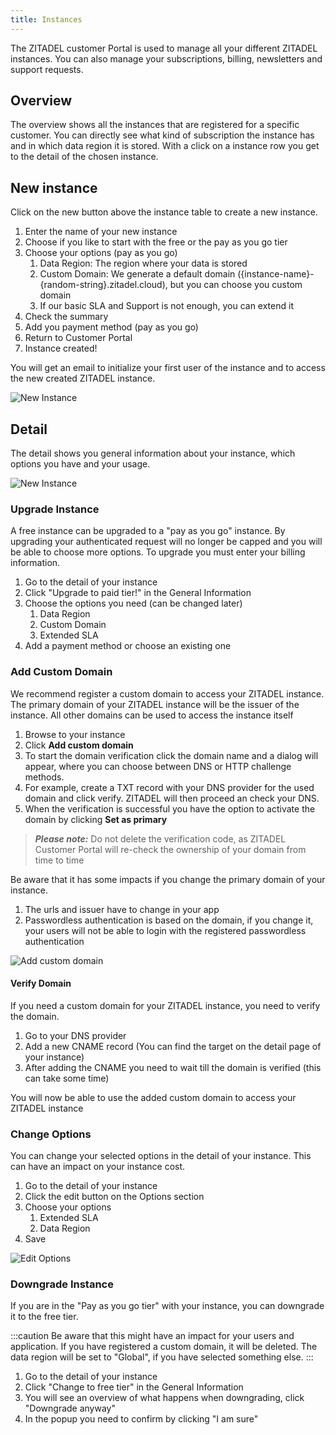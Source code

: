 ```yaml
---
title: Instances
---
```


The ZITADEL customer Portal is used to manage all your different ZITADEL instances.
You can also manage your subscriptions, billing, newsletters and support requests.

## Overview

The overview shows all the instances that are registered for a specific customer.
You can directly see what kind of subscription the instance has and in which data region it is stored.
With a click on a instance row you get to the detail of the chosen instance.

## New instance

Click on the new button above the instance table to create a new instance.
1. Enter the name of your new instance
2. Choose if you like to start with the free or the pay as you go tier
3. Choose your options (pay as you go)
   1. Data Region: The region where your data is stored
   2. Custom Domain: We generate a default domain ({instance-name}-{random-string}.zitadel.cloud), but you can choose you custom domain
   3. If our basic SLA and Support is not enough, you can extend it
4. Check the summary
5. Add you payment method (pay as you go)
6. Return to Customer Portal
7. Instance created!

You will get an email to initialize your first user of the instance and to access the new created ZITADEL instance.

![New Instance](/img/manuals/portal/customer_portal_new_instance.gif)

## Detail

The detail shows you general information about your instance, which options you have and your usage.

![New Instance](/img/manuals/portal/customer_portal_instance_detail.png)

### Upgrade Instance

A free instance can be upgraded to a "pay as you go" instance. By upgrading your authenticated request will no longer be capped and you will be able to choose more options. To upgrade you must enter your billing information.

1. Go to the detail of your instance
2. Click "Upgrade to paid tier!" in the General Information
3. Choose the options you need (can be changed later)
   1. Data Region
   2. Custom Domain
   3. Extended SLA
4. Add a payment method or choose an existing one

### Add Custom Domain

We recommend register a custom domain to access your ZITADEL instance.
The primary domain of your ZITADEL instance will be the issuer of the instance. All other domains can be used to access the instance itself

1. Browse to your instance
2. Click **Add custom domain**
3. To start the domain verification click the domain name and a dialog will appear, where you can choose between DNS or HTTP challenge methods.
4. For example, create a TXT record with your DNS provider for the used domain and click verify. ZITADEL will then proceed an check your DNS.
5. When the verification is successful you have the option to activate the domain by clicking **Set as primary**

> **_Please note:_** Do not delete the verification code, as ZITADEL Customer Portal will re-check the ownership of your domain from time to time

Be aware that it has some impacts if you change the primary domain of your instance.
1. The urls and issuer have to change in your app
2. Passwordless authentication is based on the domain, if you change it, your users will not be able to login with the registered passwordless authentication

![Add custom domain](/img/manuals/portal/portal_add_domain.png)

#### Verify Domain

If you need a custom domain for your ZITADEL instance, you need to verify the domain.

1. Go to your DNS provider
2. Add a new CNAME record (You can find the target on the detail page of your instance)
3. After adding the CNAME you need to wait till the domain is verified (this can take some time)

You will now be able to use the added custom domain to access your ZITADEL instance

### Change Options

You can change your selected options in the detail of your instance. 
This can have an impact on your instance cost.

1. Go to the detail of your instance
2. Click the edit button on the Options section
3. Choose your options
   1. Extended SLA
   2. Data Region
4. Save

![Edit Options](/img/manuals/portal/portal_edit_options.png)

### Downgrade Instance

If you are in the "Pay as you go tier" with your instance, you can downgrade it to the free tier.

:::caution
Be aware that this might have an impact for your users and application.
If you have registered a custom domain, it will be deleted.
The data region will be set to "Global", if you have selected something else.
:::

1. Go to the detail of your instance
2. Click "Change to free tier" in the General Information 
3. You will see an overview of what happens when downgrading, click "Downgrade anyway"
4. In the popup you need to confirm by clicking "I am sure"

